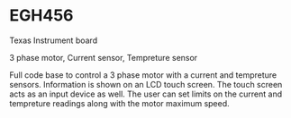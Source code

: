 # EGH456

Texas Instrument board

3 phase motor, Current sensor, Tempreture sensor

Full code base to control a 3 phase motor with a current and tempreture sensors. Information is shown on an LCD touch screen. The touch screen acts as an input device as well. The user can set limits on the current and tempreture readings along with the motor maximum speed.

